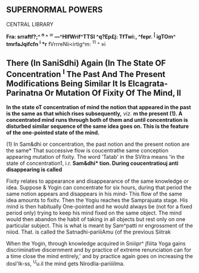## **SUPERNORMAL POWERS**

CENTRAL LIBRARY

**Fra: srraftf?;^ <sup>n</sup> ^** *<sup>w</sup>* **—^HlfWrif^TTSI ^q?Ep£j: TfTwi:, ^fepr. <sup>|</sup> igTOm^ tmrfaJqifcfn <sup>i</sup> \*r** fVrrreNii<irtig^m: <sup>11</sup> ^ »i

## **There (In SaniSdhi) Again (In The State OF Concentration <sup>I</sup> The Past And The Present Modifications Being Similar It Is Elcagrata-Parinatna Or Mutation Of Fixity Of The Mind, ll**

**In the state oT concentration of mind the notion that appeared in the past is the same as that which rises subsequently,** *viz.* **m the present (1). A concentrated mind runs through both of them and until concentration is disturbed similar sequence of the same idea goes on. This is the feature of the one-pointed state of the mind.**

(1) In Sam&dhi or concentration, the past notion and the present notion are the same\* That successive flow is coucentrathe same conception appearing mutation of fixity. The word 'Tatab' in the SVitra means 'in the state of concentration1, i.r. **Sam&dhi\* tion. During coucentratiouj anti disappearing is called**

Fixity relates to appearance and disappearance of the same knowledge or idea. Suppose & Yogin can concentrate for six hours, during that period the same notion appears and disappears in his mind- This flow of the same idea amounts to fixitv. Then the Yogiu reaches the Samprajuata stage. His mind is then habitually One-pointed and he would always be (not for a fixed period only) trying to keep his mind fixed on the same object. The mind would then abandon the habit of taking in all objects but rest only on one particular subject. This is what is meant by Sam^patti nr engrossment of the niiod. That. is called the Satnadhi-pariiiAmu {of the previous Siitrak

When the Yogin, through knowledge acquired in Sniiipr^ jfiiita Yoga gains discriminative discernment and by practice of extreme renunciation can for a time close the mind entirely,' and by practice again goes on increasing the dosl'Ik-ss, <sup>U</sup>u.il the mind gets Nirodlia-pariiiilma.